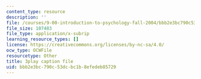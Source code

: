 ```yaml
---
content_type: resource
description: ''
file: /courses/9-00-introduction-to-psychology-fall-2004/bbb2e3bc790c53dcbc1b8efedeb85729_10505.vtt
file_size: 107483
file_type: application/x-subrip
learning_resource_types: []
license: https://creativecommons.org/licenses/by-nc-sa/4.0/
ocw_type: OCWFile
resourcetype: Other
title: 3play caption file
uid: bbb2e3bc-790c-53dc-bc1b-8efedeb85729
---
```

